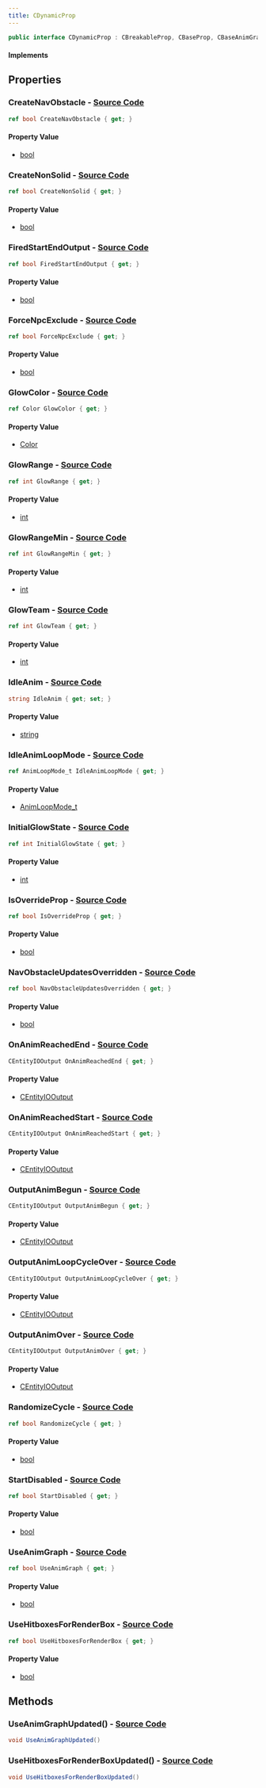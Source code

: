 ```yaml
---
title: CDynamicProp
---
```


```csharp
public interface CDynamicProp : CBreakableProp, CBaseProp, CBaseAnimGraph, CBaseModelEntity, CBaseEntity, CEntityInstance, ISchemaClass<CEntityInstance>, ISchemaClass<CBaseEntity>, ISchemaClass<CBaseModelEntity>, ISchemaClass<CBaseAnimGraph>, ISchemaClass<CBaseProp>, ISchemaClass<CBreakableProp>, ISchemaClass<CDynamicProp>, ISchemaField, ISchemaClass, INativeHandle
```

#### Implements

## Properties

### **CreateNavObstacle** - [Source Code](https://github.com/swiftly-solution/swiftlys2/blob/main/managed/src/SwiftlyS2.Generated/Schemas/Interfaces/CDynamicProp.cs#L16)

```csharp
ref bool CreateNavObstacle { get; }
```

#### Property Value

- [bool](https://learn.microsoft.com/dotnet/api/system.boolean)

### **CreateNonSolid** - [Source Code](https://github.com/swiftly-solution/swiftlys2/blob/main/managed/src/SwiftlyS2.Generated/Schemas/Interfaces/CDynamicProp.cs#L46)

```csharp
ref bool CreateNonSolid { get; }
```

#### Property Value

- [bool](https://learn.microsoft.com/dotnet/api/system.boolean)

### **FiredStartEndOutput** - [Source Code](https://github.com/swiftly-solution/swiftlys2/blob/main/managed/src/SwiftlyS2.Generated/Schemas/Interfaces/CDynamicProp.cs#L42)

```csharp
ref bool FiredStartEndOutput { get; }
```

#### Property Value

- [bool](https://learn.microsoft.com/dotnet/api/system.boolean)

### **ForceNpcExclude** - [Source Code](https://github.com/swiftly-solution/swiftlys2/blob/main/managed/src/SwiftlyS2.Generated/Schemas/Interfaces/CDynamicProp.cs#L44)

```csharp
ref bool ForceNpcExclude { get; }
```

#### Property Value

- [bool](https://learn.microsoft.com/dotnet/api/system.boolean)

### **GlowColor** - [Source Code](https://github.com/swiftly-solution/swiftlys2/blob/main/managed/src/SwiftlyS2.Generated/Schemas/Interfaces/CDynamicProp.cs#L56)

```csharp
ref Color GlowColor { get; }
```

#### Property Value

- [Color](/docs/api/shared/natives/color)

### **GlowRange** - [Source Code](https://github.com/swiftly-solution/swiftlys2/blob/main/managed/src/SwiftlyS2.Generated/Schemas/Interfaces/CDynamicProp.cs#L52)

```csharp
ref int GlowRange { get; }
```

#### Property Value

- [int](https://learn.microsoft.com/dotnet/api/system.int32)

### **GlowRangeMin** - [Source Code](https://github.com/swiftly-solution/swiftlys2/blob/main/managed/src/SwiftlyS2.Generated/Schemas/Interfaces/CDynamicProp.cs#L54)

```csharp
ref int GlowRangeMin { get; }
```

#### Property Value

- [int](https://learn.microsoft.com/dotnet/api/system.int32)

### **GlowTeam** - [Source Code](https://github.com/swiftly-solution/swiftlys2/blob/main/managed/src/SwiftlyS2.Generated/Schemas/Interfaces/CDynamicProp.cs#L58)

```csharp
ref int GlowTeam { get; }
```

#### Property Value

- [int](https://learn.microsoft.com/dotnet/api/system.int32)

### **IdleAnim** - [Source Code](https://github.com/swiftly-solution/swiftlys2/blob/main/managed/src/SwiftlyS2.Generated/Schemas/Interfaces/CDynamicProp.cs#L34)

```csharp
string IdleAnim { get; set; }
```

#### Property Value

- [string](https://learn.microsoft.com/dotnet/api/system.string)

### **IdleAnimLoopMode** - [Source Code](https://github.com/swiftly-solution/swiftlys2/blob/main/managed/src/SwiftlyS2.Generated/Schemas/Interfaces/CDynamicProp.cs#L36)

```csharp
ref AnimLoopMode_t IdleAnimLoopMode { get; }
```

#### Property Value

- [AnimLoopMode_t](/docs/api/shared/schemadefinitions/animloopmode_t)

### **InitialGlowState** - [Source Code](https://github.com/swiftly-solution/swiftlys2/blob/main/managed/src/SwiftlyS2.Generated/Schemas/Interfaces/CDynamicProp.cs#L50)

```csharp
ref int InitialGlowState { get; }
```

#### Property Value

- [int](https://learn.microsoft.com/dotnet/api/system.int32)

### **IsOverrideProp** - [Source Code](https://github.com/swiftly-solution/swiftlys2/blob/main/managed/src/SwiftlyS2.Generated/Schemas/Interfaces/CDynamicProp.cs#L48)

```csharp
ref bool IsOverrideProp { get; }
```

#### Property Value

- [bool](https://learn.microsoft.com/dotnet/api/system.boolean)

### **NavObstacleUpdatesOverridden** - [Source Code](https://github.com/swiftly-solution/swiftlys2/blob/main/managed/src/SwiftlyS2.Generated/Schemas/Interfaces/CDynamicProp.cs#L18)

```csharp
ref bool NavObstacleUpdatesOverridden { get; }
```

#### Property Value

- [bool](https://learn.microsoft.com/dotnet/api/system.boolean)

### **OnAnimReachedEnd** - [Source Code](https://github.com/swiftly-solution/swiftlys2/blob/main/managed/src/SwiftlyS2.Generated/Schemas/Interfaces/CDynamicProp.cs#L32)

```csharp
CEntityIOOutput OnAnimReachedEnd { get; }
```

#### Property Value

- [CEntityIOOutput](/docs/api/shared/schemadefinitions/centityiooutput)

### **OnAnimReachedStart** - [Source Code](https://github.com/swiftly-solution/swiftlys2/blob/main/managed/src/SwiftlyS2.Generated/Schemas/Interfaces/CDynamicProp.cs#L30)

```csharp
CEntityIOOutput OnAnimReachedStart { get; }
```

#### Property Value

- [CEntityIOOutput](/docs/api/shared/schemadefinitions/centityiooutput)

### **OutputAnimBegun** - [Source Code](https://github.com/swiftly-solution/swiftlys2/blob/main/managed/src/SwiftlyS2.Generated/Schemas/Interfaces/CDynamicProp.cs#L24)

```csharp
CEntityIOOutput OutputAnimBegun { get; }
```

#### Property Value

- [CEntityIOOutput](/docs/api/shared/schemadefinitions/centityiooutput)

### **OutputAnimLoopCycleOver** - [Source Code](https://github.com/swiftly-solution/swiftlys2/blob/main/managed/src/SwiftlyS2.Generated/Schemas/Interfaces/CDynamicProp.cs#L28)

```csharp
CEntityIOOutput OutputAnimLoopCycleOver { get; }
```

#### Property Value

- [CEntityIOOutput](/docs/api/shared/schemadefinitions/centityiooutput)

### **OutputAnimOver** - [Source Code](https://github.com/swiftly-solution/swiftlys2/blob/main/managed/src/SwiftlyS2.Generated/Schemas/Interfaces/CDynamicProp.cs#L26)

```csharp
CEntityIOOutput OutputAnimOver { get; }
```

#### Property Value

- [CEntityIOOutput](/docs/api/shared/schemadefinitions/centityiooutput)

### **RandomizeCycle** - [Source Code](https://github.com/swiftly-solution/swiftlys2/blob/main/managed/src/SwiftlyS2.Generated/Schemas/Interfaces/CDynamicProp.cs#L38)

```csharp
ref bool RandomizeCycle { get; }
```

#### Property Value

- [bool](https://learn.microsoft.com/dotnet/api/system.boolean)

### **StartDisabled** - [Source Code](https://github.com/swiftly-solution/swiftlys2/blob/main/managed/src/SwiftlyS2.Generated/Schemas/Interfaces/CDynamicProp.cs#L40)

```csharp
ref bool StartDisabled { get; }
```

#### Property Value

- [bool](https://learn.microsoft.com/dotnet/api/system.boolean)

### **UseAnimGraph** - [Source Code](https://github.com/swiftly-solution/swiftlys2/blob/main/managed/src/SwiftlyS2.Generated/Schemas/Interfaces/CDynamicProp.cs#L22)

```csharp
ref bool UseAnimGraph { get; }
```

#### Property Value

- [bool](https://learn.microsoft.com/dotnet/api/system.boolean)

### **UseHitboxesForRenderBox** - [Source Code](https://github.com/swiftly-solution/swiftlys2/blob/main/managed/src/SwiftlyS2.Generated/Schemas/Interfaces/CDynamicProp.cs#L20)

```csharp
ref bool UseHitboxesForRenderBox { get; }
```

#### Property Value

- [bool](https://learn.microsoft.com/dotnet/api/system.boolean)

## Methods

### **UseAnimGraphUpdated()** - [Source Code](https://github.com/swiftly-solution/swiftlys2/blob/main/managed/src/SwiftlyS2.Generated/Schemas/Interfaces/CDynamicProp.cs#L61)

```csharp
void UseAnimGraphUpdated()
```

### **UseHitboxesForRenderBoxUpdated()** - [Source Code](https://github.com/swiftly-solution/swiftlys2/blob/main/managed/src/SwiftlyS2.Generated/Schemas/Interfaces/CDynamicProp.cs#L60)

```csharp
void UseHitboxesForRenderBoxUpdated()
```

